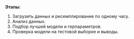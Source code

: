 **Этапы:**

1. Загрузить данных и ресемплирование по одному часу.
2. Анализ данных.
3. Подбор лучшей модели и герпараметров.
4. Проверка модели на тестовой выборке и выводы.
